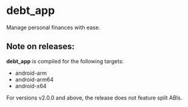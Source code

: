 # debt_app

Manage personal finances with ease.

## Note on releases:
**debt_app** is compiled for the following targets:
- android-arm
- android-arm64
- android-x64

For versions v2.0.0 and above, the release does not feature split ABIs.
